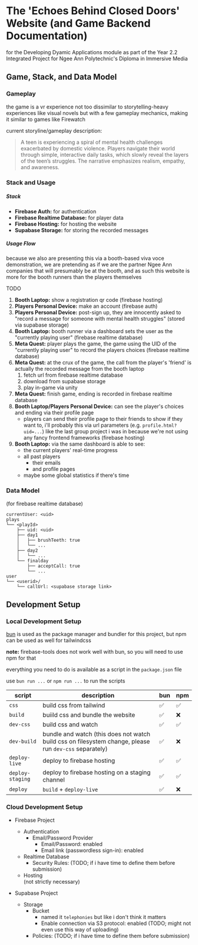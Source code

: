 # The 'Echoes Behind Closed Doors' Website (and Game Backend Documentation)

for the Developing Dyamic Applications module as part of the Year 2.2
Integrated Project for Ngee Ann Polytechnic's Diploma in Immersive Media

## Game, Stack, and Data Model

### Gameplay

the game is a vr experience not too dissimilar to storytelling-heavy
experiences like visual novels but with a few gameplay mechanics, making it
similar to games like Firewatch

current storyline/gameplay description:

> A teen is experiencing a spiral of mental health challenges exacerbated by
> domestic violence. Players navigate their world through simple, interactive
> daily tasks, which slowly reveal the layers of the teen’s struggles. The
> narrative emphasizes realism, empathy, and awareness.

### Stack and Usage

##### Stack

- **Firebase Auth:** for authentication
- **Firebase Realtime Database:** for player data
- **Firebase Hosting:** for hosting the website
- **Supabase Storage:** for storing the recorded messages

##### Usage Flow

because we also are presenting this via a booth-based viva voce demonstration,
we are pretending as if we are the partner Ngee Ann companies that will
presumably be at the booth, and as such this website is more for the booth
runners than the players themselves

TODO

1. **Booth Laptop:** show a registration qr code (firebase hosting)
2. **Players Personal Device:** make an account (firebase auth)
3. **Players Personal Device:** post-sign up, they are innocently asked to
   "record a message for someone with mental health struggles"
   (stored via supabase storage)
4. **Booth Laptop:** booth runner via a dashboard sets the user as the
   "currently playing user" (firebase realtime database)
5. **Meta Quest:** player plays the game, the game using the UID of the
   "currently playing user" to record the players choices
   (firebase realtime database)
6. **Meta Quest:** at the crux of the game, the call from the player's 'friend' is
   actually the recorded message from the booth laptop
   1. fetch url from firebase realtime database
   2. download from supabase storage
   3. play in-game via unity
7. **Meta Quest:** finish game, ending is recorded in firebase realtime database
8. **Booth Laptop/Players Personal Device:** can see the player's choices and ending via their profile page
   - players can send their profile page to their friends to show if they want to,
     i'll probably this via url parameters (e.g. `profile.html?uid=...`) like the
     last group project i was in because we're not using any fancy frontend
     frameworks (firebase hosting)
9. **Booth Laptop:** via the same dashboard is able to see:
   - the current players' real-time progress
   - all past players
     - their emails
     - and profile pages
   - maybe some global statistics if there's time

### Data Model

(for firebase realtime database)

```text
currentUser: <uid>
plays
└── <playId>
    ├── uid: <uid>
    ├── day1
    │   ├── brushTeeth: true
    │   └── ...
    ├── day2
    │   └── ...
    └── finalday
        ├── acceptCall: true
        └── ...
user
└── <userid>/
    └── callUrl: <supabase storage link>
```

## Development Setup

### Local Development Setup

[bun](https://bun.sh/) is used as the package manager and bundler for this project,
but npm can be used as well for tailwindcss

**note:** firebase-tools does not work well with bun,
so you will need to use npm for that

everything you need to do is available as a script in the `package.json` file

use `bun run ...` or `npm run ...` to run the scripts

| script | description | bun | npm |
|--------|-------------|-----|-----|
| `css` | build css from tailwind | ✅ | ✅ |
| `build` | buiild css and bundle the website | ✅ | ❌ |
| `dev-css` | build css and watch | ✅ | ✅ |
| `dev-build` | bundle and watch (this does not watch build css on filesystem change, please run `dev-css` separately) | ✅ | ❌ |
| `deploy-live` | deploy to firebase hosting | ✅ | ✅ |
| `deploy-staging` | deploy to firebase hosting on a staging channel | ✅ | ✅ |
| `deploy` | `build` + `deploy-live` | ✅ | ❌ |

### Cloud Development Setup

- Firebase Project
  - Authentication
    - Email/Password Provider
      - Email/Password: enabled
      - Email link (passwordless sign-in): enabled
  - Realtime Database
    - Security Rules: (TODO; if i have time to define them before submission)
  - Hosting \
    (not strictly necessary)

- Supabase Project
  - Storage
    - Bucket
      - named it `telephonies` but like i don't think it matters
      - Enable connection via S3 protocol: enabled (TODO; might not even use this way of uploading)
    - Policies: (TODO; if i have time to define them before submission)
